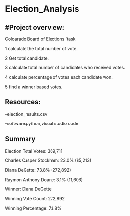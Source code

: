 # Election_Analysis

#Project overview:
--------------------------------------------
Coloarado Board of Elections 'task

1 calculate the total number of vote.

2 Get  total candidate.

3 calculate total number of candidates who received votes.

4 calculate percentage of votes each candidate won.

5 find a winner based votes.

Resources:
----------------------------------------------

-election_results.csv

-software:python,visual studio code

Summary
------------------------------------------------


Election  Total Votes: 369,711

Charles Casper Stockham: 23.0% (85,213)

Diana DeGette: 73.8% (272,892)

Raymon Anthony Doane: 3.1% (11,606)

Winner: Diana DeGette

Winning Vote Count: 272,892

Winning Percentage: 73.8%
